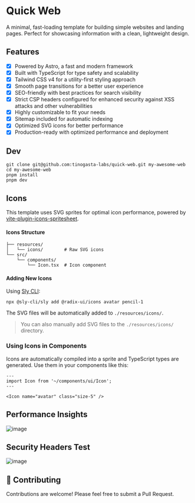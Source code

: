 # Quick Web

A minimal, fast-loading template for building simple websites and landing pages.
Perfect for showcasing information with a clean, lightweight design.

## Features

- [x] Powered by Astro, a fast and modern framework
- [x] Built with TypeScript for type safety and scalability
- [x] Tailwind CSS v4 for a utility-first styling approach
- [x] Smooth page transitions for a better user experience
- [x] SEO-friendly with best practices for search visibility
- [x] Strict CSP headers configured for enhanced security against XSS attacks and other vulnerabilities
- [x] Highly customizable to fit your needs
- [x] Sitemap included for automatic indexing
- [x] Optimized SVG icons for better performance
- [x] Production-ready with optimized performance and deployment

## Dev

```
git clone git@github.com:tinogasta-labs/quick-web.git my-awesome-web
cd my-awesome-web
pnpm install
pnpm dev
```

## Icons

This template uses SVG sprites for optimal icon performance, powered by [vite-plugin-icons-spritesheet](https://github.com/forge-42/vite-plugin-icons-spritesheet/tree/main).

#### Icons Structure

```
├── resources/
│   └── icons/        # Raw SVG icons
└── src/
    └── components/
        └── Icon.tsx  # Icon component
```

#### Adding New Icons

Using [Sly CLI](https://sly-cli.fly.dev/):

```
npx @sly-cli/sly add @radix-ui/icons avatar pencil-1
```

The SVG files will be automatically added to `./resources/icons/`.

> You can also manually add SVG files to the `./resources/icons/` directory.

### Using Icons in Components

Icons are automatically compiled into a sprite and TypeScript types are generated. Use them in your components like this:

```astro
---
import Icon from '~/components/ui/Icon';
---

<Icon name="avatar" class="size-5" />
```

## Performance Insights

![image](https://github.com/user-attachments/assets/c55043ba-c6d8-4dd8-b2f3-23ec141c0d49)

## Security Headers Test

![image](https://github.com/user-attachments/assets/3a17cd45-d9bf-446a-bc7a-a6549e8b1ac1)

## 🤝 Contributing

Contributions are welcome! Please feel free to submit a Pull Request.
